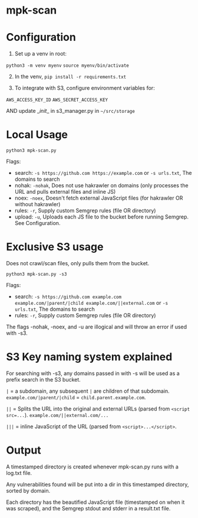 # mpk-scan

# Configuration

1. Set up a venv in root:

`python3 -m venv myenv`
`source myenv/bin/activate`

2. In the venv, `pip install -r requirements.txt`

3. To integrate with S3, configure environment variables for:

`AWS_ACCESS_KEY_ID`
`AWS_SECRET_ACCESS_KEY`

AND update \__init__ in s3_manager.py in `~/src/storage`

# Local Usage

`python3 mpk-scan.py`

Flags:
- search: `-s https://github.com https://example.com` or `-s urls.txt`, The domains to search
- nohak: `-nohak`, Does not use hakrawler on domains (only processes the URL and pulls external files and inline JS)
- noex: `-noex`, Doesn't fetch external JavaScript files (for hakrawler OR without hakrawler)
- rules: `-r`, Supply custom Semgrep rules (file OR directory)
- upload: `-u`, Uploads each JS file to the bucket before running Semgrep. See Configuration.

# Exclusive S3 usage

Does not crawl/scan files, only pulls them from the bucket.

`python3 mpk-scan.py -s3`

Flags:
- search: `-s https://github.com example.com example.com/|parent/|child example.com/||external.com` or `-s urls.txt`, The domains to search
- rules: `-r`, Supply custom Semgrep rules (file OR directory)

The flags -nohak, -noex, and -u are illogical and will throw an error if used with -s3.

# S3 Key naming system explained
For searching with -s3, any domains passed in with -s will be used as a prefix search in the S3 bucket.

`|` = a subdomain, any subsequent `|` are children of that subdomain. `example.com/|parent/|child` = `child.parent.example.com`.

`||` = Splits the URL into the original and external URLs (parsed from `<script src=...`). `example.com/||external.com/...`

`|||` = inline JavaScript of the URL (parsed from `<script>...</script>`.

# Output

A timestamped directory is created whenever mpk-scan.py runs with a log.txt file.

Any vulnerabilities found will be put into a dir in this timestamped directory, sorted by domain.

Each directory has the beautified JavaScript file (timestamped on when it was scraped), and the Semgrep stdout and stderr in a result.txt file.
